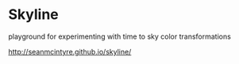 # Skyline

playground for experimenting with time to sky color transformations

http://seanmcintyre.github.io/skyline/
